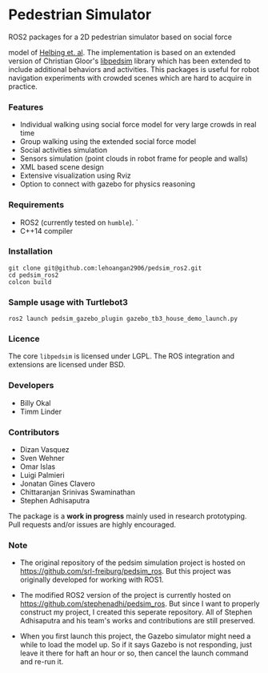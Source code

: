 # Pedestrian Simulator

ROS2 packages for a 2D pedestrian simulator based on social force

model of [Helbing et. al](http://arxiv.org/pdf/cond-mat/9805244.pdf). The implementation is based on an extended version of Christian Gloor's [libpedsim](http://pedsim.silmaril.org/) library which has been extended to include additional behaviors and activities. This packages is useful for robot navigation experiments with crowded scenes which are hard to acquire in practice.

### Features
- Individual walking using social force model for very large crowds in real time
- Group walking using the extended social force model
- Social activities simulation
- Sensors simulation (point clouds in robot frame for people and walls)
- XML based scene design
- Extensive visualization using Rviz
- Option to connect with gazebo for physics reasoning

### Requirements
- ROS2 (currently tested on `humble`). `
- C++14 compiler

### Installation

```
git clone git@github.com:lehoangan2906/pedsim_ros2.git
cd pedsim_ros2
colcon build
```

### Sample usage with Turtlebot3
```
ros2 launch pedsim_gazebo_plugin gazebo_tb3_house_demo_launch.py
```
### Licence
The core `libpedsim` is licensed under LGPL. The ROS integration and extensions are licensed under BSD.

### Developers
* Billy Okal
* Timm Linder


### Contributors
* Dizan Vasquez
* Sven Wehner
* Omar Islas
* Luigi Palmieri
* Jonatan Gines Clavero
* Chittaranjan Srinivas Swaminathan
* Stephen Adhisaputra

The package is a **work in progress** mainly used in research prototyping. Pull requests and/or issues are highly encouraged.


### Note
- The original repository of the pedsim simulation project is hosted on https://github.com/srl-freiburg/pedsim_ros. But this project was originally developed for working with ROS1.

- The modified ROS2 version of the project is currently hosted on https://github.com/stephenadhi/pedsim_ros. But since I want to properly construct my project, I created this seperate repository. All of Stephen Adhisaputra and his team's works and contributions are still preserved.

- When you first launch this project, the Gazebo simulator might need a while to load the model up. So if it says Gazebo is not responding, just leave it there for haft an hour or so, then cancel the launch command and re-run it.